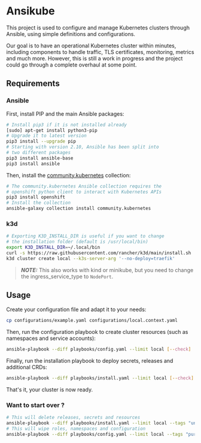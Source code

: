 # Ansikube

This project is used to configure and manage Kubernetes clusters through Ansible, using simple definitions and configurations.

Our goal is to have an operational Kubernetes cluster within minutes, including components to handle traffic, TLS certificates, monitoring, metrics and much more. However, this is still a work in progress and the project could go through a complete overhaul at some point.

## Requirements

### Ansible

First, install PIP and the main Ansible packages:
```sh
# Install pip3 if it is not installed already
[sudo] apt-get install python3-pip
# Upgrade it to latest version
pip3 install --upgrade pip
# Starting with version 2.10, Ansible has been split into
# two different packages
pip3 install ansible-base
pip3 install ansible
```

Then, install the [community.kubernetes](https://github.com/ansible-collections/community.kubernetes/) collection:
```sh
# The community.kubernetes Ansible collection requires the
# openshift python client to interact with Kubernetes APIs
pip3 install openshift
# Install the collection
ansible-galaxy collection install community.kubernetes
```

### k3d

```sh
# Exporting K3D_INSTALL_DIR is useful if you want to change
# the installation folder (default is /usr/local/bin)
export K3D_INSTALL_DIR=~/.local/bin
curl -s https://raw.githubusercontent.com/rancher/k3d/main/install.sh | bash
k3d cluster create local --k3s-server-arg '--no-deploy=traefik'
```
> **_NOTE:_**
> This also works with kind or minikube, but you need to change the ingress_service_type to `NodePort`.

## Usage

Create your configuration file and adapt it to your needs:
```sh
cp configurations/example.yaml configurations/local.context.yaml
```

Then, run the configuration playbook to create cluster resources (such as namespaces and service accounts):
```sh
ansible-playbook --diff playbooks/config.yaml --limit local [--check]
```

Finally, run the installation playbook to deploy secrets, releases and additional CRDs:
```sh
ansible-playbook --diff playbooks/install.yaml --limit local [--check]
```

That's it, your cluster is now ready.

### Want to start over ?

```sh
# This will delete releases, secrets and resources
ansible-playbook --diff playbooks/install.yaml --limit local --tags "uninstall" [--check]
# This will wipe roles, namespaces and configuration
ansible-playbook --diff playbooks/config.yaml --limit local --tags "purge" [--check]
```
